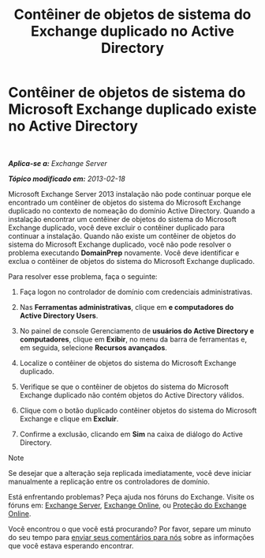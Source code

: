 ﻿---
title: 'Contêiner de objetos de sistema do Exchange duplicado no Active Directory'
TOCTitle: Contêiner de objetos de sistema do Microsoft Exchange duplicado existe no Active Directory
ms:assetid: cd0f45ab-89de-4653-b50d-c1157c2329d5
ms:mtpsurl: https://technet.microsoft.com/pt-br/library/ms.exch.setupreadiness.adiniterrorrule(v=EXCHG.150)
ms:contentKeyID: 50486654
ms.date: 05/22/2018
mtps_version: v=EXCHG.150
ms.translationtype: MT
---

# Contêiner de objetos de sistema do Microsoft Exchange duplicado existe no Active Directory

 

_**Aplica-se a:** Exchange Server_

_**Tópico modificado em:** 2013-02-18_

Microsoft Exchange Server 2013 instalação não pode continuar porque ele encontrado um contêiner de objetos do sistema do Microsoft Exchange duplicado no contexto de nomeação do domínio Active Directory. Quando a instalação encontrar um contêiner de objetos do sistema do Microsoft Exchange duplicado, você deve excluir o contêiner duplicado para continuar a instalação. Quando não existe um contêiner de objetos do sistema do Microsoft Exchange duplicado, você não pode resolver o problema executando **DomainPrep** novamente. Você deve identificar e exclua o contêiner de objetos do sistema do Microsoft Exchange duplicado.

Para resolver esse problema, faça o seguinte:

1.  Faça logon no controlador de domínio com credenciais administrativas.

2.  Nas **Ferramentas administrativas**, clique em **e computadores do Active Directory Users**.

3.  No painel de console Gerenciamento de **usuários do Active Directory e computadores**, clique em **Exibir**, no menu da barra de ferramentas e, em seguida, selecione **Recursos avançados**.

4.  Localize o contêiner de objetos do sistema do Microsoft Exchange duplicado.

5.  Verifique se que o contêiner de objetos do sistema do Microsoft Exchange duplicado não contém objetos do Active Directory válidos.

6.  Clique com o botão duplicado contêiner objetos do sistema do Microsoft Exchange e clique em **Excluir**.

7.  Confirme a exclusão, clicando em **Sim** na caixa de diálogo do Active Directory.


> [!NOTE]
> Se desejar que a alteração seja replicada imediatamente, você deve iniciar manualmente a replicação entre os controladores de domínio.



Está enfrentando problemas? Peça ajuda nos fóruns do Exchange. Visite os fóruns em: [Exchange Server](https://go.microsoft.com/fwlink/p/?linkid=60612), [Exchange Online](https://go.microsoft.com/fwlink/p/?linkid=267542), ou [Proteção do Exchange Online](https://go.microsoft.com/fwlink/p/?linkid=285351).

Você encontrou o que você está procurando? Por favor, separe um minuto do seu tempo para [enviar seus comentários para nós](mailto:exsetuphelpfeedback@microsoft.com?subject=exchange%202013%20setup%20help%20feedback) sobre as informações que você estava esperando encontrar.

